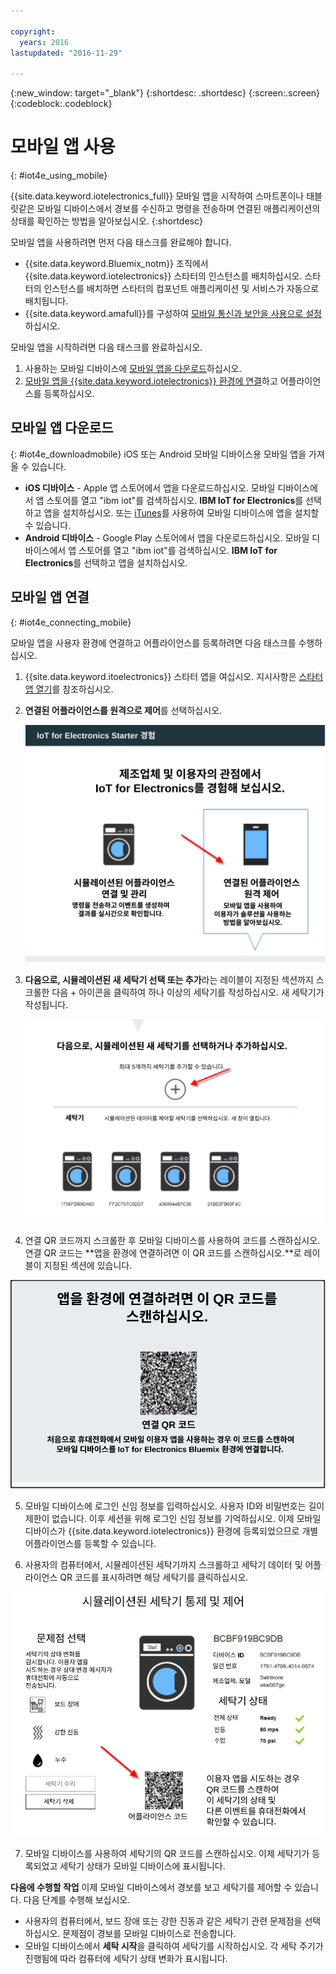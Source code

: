 ```yaml
---

copyright:
  years: 2016
lastupdated: "2016-11-29"

---
```



<!-- Common attributes used in the template are defined as follows: -->
{:new_window: target="\_blank"}
{:shortdesc: .shortdesc}
{:screen:.screen}
{:codeblock:.codeblock}

# 모바일 앱 사용
{: #iot4e_using_mobile}

{{site.data.keyword.iotelectronics_full}} 모바일 앱을 시작하여 스마트폰이나 태블릿같은 모바일 디바이스에서 경보를 수신하고 명령을 전송하며 연결된 애플리케이션의 상태를 확인하는 방법을 알아보십시오.
{:shortdesc}

모바일 앱을 사용하려면 먼저 다음 태스크를 완료해야 합니다. 
  - {{site.data.keyword.Bluemix_notm}} 조직에서 {{site.data.keyword.iotelectronics}} 스타터의 인스턴스를 배치하십시오. 스타터의 인스턴스를 배치하면 스타터의 컴포넌트 애플리케이션 및 서비스가 자동으로 배치됩니다. 
  - {{site.data.keyword.amafull}}를 구성하여 [모바일 통신과 보안을 사용으로 설정](iotelectronics_config_mca.html)하십시오. 

모바일 앱을 시작하려면 다음 태스크를 완료하십시오. 
1. 사용하는 모바일 디바이스에 [모바일 앱을 다운로드](#iot4e_downloadmobile)하십시오.
2. [모바일 앱을 {{site.data.keyword.iotelectronics}} 환경에 연결](#iot4e_connecting_mobile)하고 어플라이언스를 등록하십시오. 


## 모바일 앱 다운로드
{: #iot4e_downloadmobile}
iOS 또는 Android 모바일 디바이스용 모바일 앱을 가져올 수 있습니다. 
- **iOS 디바이스** - Apple 앱 스토어에서 앱을 다운로드하십시오.  모바일 디바이스에서 앱 스토어를 열고 "ibm iot"를 검색하십시오. **IBM IoT for Electronics**를 선택하고 앱을 설치하십시오. 또는 [iTunes](https://itunes.apple.com/us/app/ibm-iot-for-electronics/id1103404928?ls=1&mt=8)를 사용하여 모바일 디바이스에 앱을 설치할 수 있습니다. 
- **Android 디바이스** - Google Play 스토어에서 앱을 다운로드하십시오.  모바일 디바이스에서 앱 스토어를 열고 "ibm iot"를 검색하십시오. **IBM IoT for Electronics**를 선택하고 앱을 설치하십시오. 

## 모바일 앱 연결
{: #iot4e_connecting_mobile}

모바일 앱을 사용자 환경에 연결하고 어플라이언스를 등록하려면 다음 태스크를 수행하십시오. 

1. {{site.data.keyword.itoelectronics}} 스타터 앱을 여십시오. 지시사항은 [스타터 앱 열기](iot4ecreatingappliances.html#iot4e_openAppMain)를 참조하십시오.

2. **연결된 어플라이언스를 원격으로 제어**를 선택하십시오. 

    ![{{site.data.keyword.iotelectronics}} 스타터 인터페이스](images/IoT4E_remotely_option.svg "{{site.data.keyword.iotelectronics}} 스타터 인터페이스")

3. **다음으로, 시뮬레이션된 새 세탁기 선택 또는 추가**라는 레이블이 지정된 섹션까지 스크롤한 다음 + 아이콘을 클릭하여 하나 이상의 세탁기를 작성하십시오. 새 세탁기가 작성됩니다. 

    ![세탁기 추가](images/IoT4E_add_washer.svg "세탁기 추가")

4.	연결 QR 코드까지 스크롤한 후 모바일 디바이스를 사용하여 코드를 스캔하십시오. 연결 QR 코드는 **앱을 환경에 연결하려면 이 QR 코드를 스캔하십시오.**로 레이블이 지정된 섹션에 있습니다. 

  ![연결 QR 코드.](images/iot4e_mobile_connect_QR.svg "{{site.data.keyword.iotelectronics}} 연결 QR 코드")

5. 모바일 디바이스에 로그인 신임 정보를 입력하십시오. 사용자 ID와 비밀번호는 길이 제한이 없습니다. 이후 세션을 위해 로그인 신임 정보를 기억하십시오. 이제 모바일 디바이스가 {{site.data.keyword.iotelectronics}} 환경에 등록되었으므로 개별 어플라이언스를 등록할 수 있습니다. 

6. 사용자의 컴퓨터에서, 시뮬레이션된 세탁기까지 스크롤하고 세탁기 데이터 및 어플라이언스 QR 코드를 표시하려면 해당 세탁기를 클릭하십시오. 

  ![세탁기를 선택하십시오. ](images/IoT4E_mobile_washer_QR.svg "세탁기를 선택하십시오.")

7.	모바일 디바이스를 사용하여 세탁기의 QR 코드를 스캔하십시오. 이제 세탁기가 등록되었고 세탁기 상태가 모바일 디바이스에 표시됩니다. 

**다음에 수행할 작업**
이제 모바일 디바이스에서 경보를 보고 세탁기를 제어할 수 있습니다. 다음 단계를 수행해 보십시오. 
  - 사용자의 컴퓨터에서, 보드 장애 또는 강한 진동과 같은 세탁기 관련 문제점을 선택하십시오. 문제점이 경보를 모바일 디바이스로 전송합니다. 
  - 모바일 디바이스에서 **세탁 시작**을 클릭하여 세탁기를 시작하십시오. 각 세탁 주기가 진행됨에 따라 컴퓨터에 세탁기 상태 변화가 표시됩니다. 
